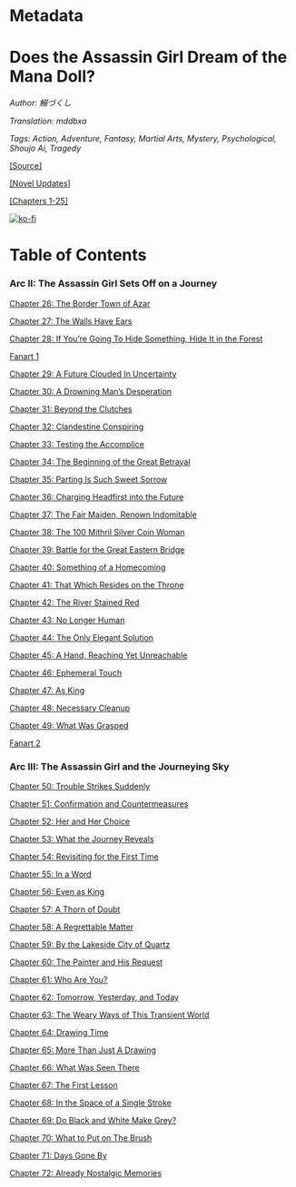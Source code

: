 # Metadata

# Does the Assassin Girl Dream of the Mana Doll?

_Author:_ _鰯づくし_

_Translation: mddbxa_

_Tags: Action, Adventure, Fantasy, Martial Arts, Mystery, Psychological, Shoujo Ai, Tragedy_

[\[Source\]](https://ncode.syosetu.com/n1740fb/)

[\[Novel Updates\]](https://www.novelupdates.com/series/does-the-assassin-girl-dream-of-the-mana-doll/)

[\[Chapters 1-25\]](https://femmefables.wordpress.com/does-the-assassin-girl-dream-of-the-mana-doll/)

[![ko-fi](https://ko-fi.com/img/githubbutton_sm.svg)](https://ko-fi.com/I2I117SQUE)



# Table of Contents

### Arc II: The Assassin Girl Sets Off on a Journey

[Chapter 26: The Border Town of Azar](./chapters/index_split_000.md)

[Chapter 27: The Walls Have Ears](./chapters/index_split_001.md)

[Chapter 28: If You’re Going To Hide Something, Hide It in the Forest](./chapters/index_split_002.md)

[Fanart 1](./chapters/index_split_003.md)

[Chapter 29: A Future Clouded In Uncertainty](./chapters/index_split_004.md)

[Chapter 30: A Drowning Man’s Desperation](./chapters/index_split_005.md)

[Chapter 31: Beyond the Clutches](./chapters/index_split_006.md)

[Chapter 32: Clandestine Conspiring](./chapters/index_split_007.md)

[Chapter 33: Testing the Accomplice](./chapters/index_split_008.md)

[Chapter 34: The Beginning of the Great Betrayal](./chapters/index_split_009.md)

[Chapter 35: Parting Is Such Sweet Sorrow](./chapters/index_split_010.md)

[Chapter 36: Charging Headfirst into the Future](./chapters/index_split_011.md)

[Chapter 37: The Fair Maiden, Renown Indomitable](./chapters/index_split_012.md)

[Chapter 38: The 100 Mithril Silver Coin Woman](./chapters/index_split_013.md)

[Chapter 39: Battle for the Great Eastern Bridge](./chapters/index_split_014.md)

[Chapter 40: Something of a Homecoming](./chapters/index_split_015.md)

[Chapter 41: That Which Resides on the Throne](./chapters/index_split_016.md)

[Chapter 42: The River Stained Red](./chapters/index_split_017.md)

[Chapter 43: No Longer Human](./chapters/index_split_018.md)

[Chapter 44: The Only Elegant Solution](./chapters/index_split_019.md)

[Chapter 45: A Hand, Reaching Yet Unreachable](./chapters/index_split_020.md)

[Chapter 46: Ephemeral Touch](./chapters/index_split_021.md)

[Chapter 47: As King](./chapters/index_split_022.md)

[Chapter 48: Necessary Cleanup](./chapters/index_split_023.md)

[Chapter 49: What Was Grasped](./chapters/index_split_024.md)

[Fanart 2](./chapters/index_split_025.md)

### Arc III: The Assassin Girl and the Journeying Sky

[Chapter 50: Trouble Strikes Suddenly](./chapters/index_split_026.md)

[Chapter 51: Confirmation and Countermeasures](./chapters/index_split_027.md)

[Chapter 52: Her and Her Choice](./chapters/index_split_028.md)

[Chapter 53: What the Journey Reveals](./chapters/index_split_029.md)

[Chapter 54: Revisiting for the First Time](./chapters/index_split_030.md)

[Chapter 55: In a Word](./chapters/index_split_031.md)

[Chapter 56: Even as King](./chapters/index_split_032.md)

[Chapter 57: A Thorn of Doubt](./chapters/index_split_033.md)

[Chapter 58: A Regrettable Matter](./chapters/index_split_034.md)

[Chapter 59: By the Lakeside City of Quartz](./chapters/index_split_035.md)

[Chapter 60: The Painter and His Request](./chapters/index_split_036.md)

[Chapter 61: Who Are You?](./chapters/index_split_037.md)

[Chapter 62: Tomorrow, Yesterday, and Today](./chapters/index_split_038.md)

[Chapter 63: The Weary Ways of This Transient World](./chapters/index_split_039.md)

[Chapter 64: Drawing Time](./chapters/index_split_040.md)

[Chapter 65: More Than Just A Drawing](./chapters/index_split_041.md)

[Chapter 66: What Was Seen There](./chapters/index_split_042.md)

[Chapter 67: The First Lesson](./chapters/index_split_043.md)

[Chapter 68: In the Space of a Single Stroke](./chapters/index_split_044.md)

[Chapter 69: Do Black and White Make Grey?](./chapters/index_split_045.md)

[Chapter 70: What to Put on The Brush](./chapters/index_split_046.md)

[Chapter 71: Days Gone By](./chapters/index_split_047.md)

[Chapter 72: Already Nostalgic Memories](./chapters/index_split_048.md)
